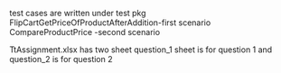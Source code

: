 test cases are written under test pkg
FlipCartGetPriceOfProductAfterAddition-first scenario
CompareProductPrice -second scenario

TtAssignment.xlsx has two sheet question_1 sheet is for question 1 and question_2 is for question 2
